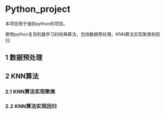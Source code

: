 # Python_project
本项目用于储存python的项目。

使用python复现机器学习的经典算法，包括数据预处理，KNN算法实现聚类和回归.

## 1 数据预处理
## 2 KNN算法
### 2.1 KNN算法实现聚类
### 2.2 KNN算法实现回归


